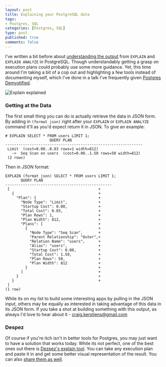 ```yaml
--- 
layout: post
title: Explaining your PostgreSQL data
tags: 
- Postgres, SQL
categories: [Postgres, SQL]
type: post
published: true
comments: false
---
```


I've written a bit before about [understanding the output](http://www.craigkerstiens.com/2013/01/10/more-on-postgres-performance/) from `EXPLAIN` and `EXPLAIN ANALYZE` in PostgreSQL. Though understandably getting a grasp on execution plans could probably use some more guidance. Yet, this time around I'm taking a bit of a cop out and highlighting a few tools instead of documenting myself, which I've done in a talk I've frequently given [Postgres Demystified](https://speakerdeck.com/craigkerstiens/postgres-demystified-1).

![Explain explained](http://f.cl.ly/items/2Y0A0H2B2q3C0622261C/Screenshot_6_13_13_9_57_AM.png)

<!--more-->

### Getting at the Data

The first small thing you can do is actually retrieve the data in JSON form. By adding in `(format json)` right after your `EXPLAIN` or `EXPLAIN ANALYZE` command it'll as you'd expect return it in JSON. To give an example:

    # EXPLAIN SELECT * FROM users LIMIT 1;  
                        QUERY PLAN                          
    -------------------------------------------------------------- 
     Limit  (cost=0.00..0.03 rows=1 width=812) 
       ->  Seq Scan on users  (cost=0.00..1.50 rows=50 width=812)
     (2 rows)

Then in JSON format:

    EXPLAIN (format json) SELECT * FROM users LIMIT 1;
           QUERY PLAN                 
    ------------------------------------------------ 
     [                                        +
       {                                      +
         "Plan": {                            +       
           "Node Type": "Limit",              +       
           "Startup Cost": 0.00,              +       
           "Total Cost": 0.03,                +       
           "Plan Rows": 1,                    +       
           "Plan Width": 812,                 +
           "Plans": [                         +
             {                                +
               "Node Type": "Seq Scan",       +
               "Parent Relationship": "Outer",+
               "Relation Name": "users",      +
               "Alias": "users",              +
               "Startup Cost": 0.00,          +
               "Total Cost": 1.50,            +
               "Plan Rows": 50,               +
               "Plan Width": 812              +
             }                                +
           ]                                  +
         }                                    +
       }                                      +
     ]
    (1 row)

While its on my list to build some interesting apps by pulling in the JSON input, others may be equally as interested in taking advantage of this data in its JSON form. If you take a shot at building something with this output, as always I'd love to hear about it - [craig.kerstiens@gmail.com](mailto:craig.kerstiens@gmail.com)

### Despez

Of course if you're itch isn't in better tools for Postgres, you may just want to have a solution that works today. While its not perfect, one of the best ones out there is [Dezpez's explain tool](http://explain.depesz.com/). You can take any execution plan and paste it in and get some better visual representation of the result. You can also [share them as well](http://explain.depesz.com/s/vL1).